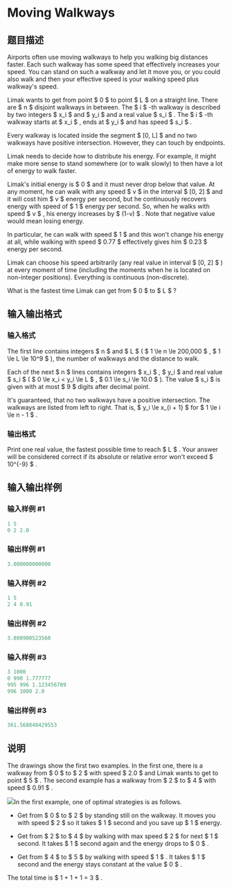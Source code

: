 # Moving Walkways

## 题目描述

Airports often use moving walkways to help you walking big distances faster. Each such walkway has some speed that effectively increases your speed. You can stand on such a walkway and let it move you, or you could also walk and then your effective speed is your walking speed plus walkway's speed.

Limak wants to get from point $ 0 $ to point $ L $ on a straight line. There are $ n $ disjoint walkways in between. The $ i $ -th walkway is described by two integers $ x_i $ and $ y_i $ and a real value $ s_i $ . The $ i $ -th walkway starts at $ x_i $ , ends at $ y_i $ and has speed $ s_i $ .

Every walkway is located inside the segment $ [0, L] $ and no two walkways have positive intersection. However, they can touch by endpoints.

Limak needs to decide how to distribute his energy. For example, it might make more sense to stand somewhere (or to walk slowly) to then have a lot of energy to walk faster.

Limak's initial energy is $ 0 $ and it must never drop below that value. At any moment, he can walk with any speed $ v $ in the interval $ [0, 2] $ and it will cost him $ v $ energy per second, but he continuously recovers energy with speed of $ 1 $ energy per second. So, when he walks with speed $ v $ , his energy increases by $ (1-v) $ . Note that negative value would mean losing energy.

In particular, he can walk with speed $ 1 $ and this won't change his energy at all, while walking with speed $ 0.77 $ effectively gives him $ 0.23 $ energy per second.

Limak can choose his speed arbitrarily (any real value in interval $ [0, 2] $ ) at every moment of time (including the moments when he is located on non-integer positions). Everything is continuous (non-discrete).

What is the fastest time Limak can get from $ 0 $ to $ L $ ?

## 输入输出格式

### 输入格式

The first line contains integers $ n $ and $ L $ ( $ 1 \le n \le 200\,000 $ , $ 1 \le L \le 10^9 $ ), the number of walkways and the distance to walk.

Each of the next $ n $ lines contains integers $ x_i $ , $ y_i $ and real value $ s_i $ ( $ 0 \le x_i < y_i \le L $ , $ 0.1 \le s_i \le 10.0 $ ). The value $ s_i $ is given with at most $ 9 $ digits after decimal point.

It's guaranteed, that no two walkways have a positive intersection. The walkways are listed from left to right. That is, $ y_i \le x_{i + 1} $ for $ 1 \le i \le n - 1 $ .

### 输出格式

Print one real value, the fastest possible time to reach $ L $ . Your answer will be considered correct if its absolute or relative error won't exceed $ 10^{-9} $ .

## 输入输出样例

### 输入样例 #1

```cpp
1 5
0 2 2.0

```
### 输出样例 #1

```cpp
3.000000000000

```
### 输入样例 #2

```cpp
1 5
2 4 0.91

```
### 输出样例 #2

```cpp
3.808900523560

```
### 输入样例 #3

```cpp
3 1000
0 990 1.777777
995 996 1.123456789
996 1000 2.0

```
### 输出样例 #3

```cpp
361.568848429553

```
## 说明

The drawings show the first two examples. In the first one, there is a walkway from $ 0 $ to $ 2 $ with speed $ 2.0 $ and Limak wants to get to point $ 5 $ . The second example has a walkway from $ 2 $ to $ 4 $ with speed $ 0.91 $ .

![](https://cdn.luogu.com.cn/upload/vjudge_pic/CF1209H/c0b2fa3b9ae82d26a12bb6f023c6365ea4afa4be.png)In the first example, one of optimal strategies is as follows.

- Get from $ 0 $ to $ 2 $ by standing still on the walkway. It moves you with speed $ 2 $ so it takes $ 1 $ second and you save up $ 1 $ energy.

- Get from $ 2 $ to $ 4 $ by walking with max speed $ 2 $ for next $ 1 $ second. It takes $ 1 $ second again and the energy drops to $ 0 $ .

- Get from $ 4 $ to $ 5 $ by walking with speed $ 1 $ . It takes $ 1 $ second and the energy stays constant at the value $ 0 $ .

The total time is $ 1 + 1 + 1 = 3 $ .

